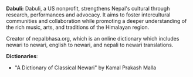 **Dabuli:**
Dabuli, a US nonprofit, strengthens Nepal's cultural through research, performances and advocacy. It aims to foster intercultural communities and collaboration while promoting a deeper understanding of the rich music, arts, and traditions of the Himalayan region.

Creator of nepalbhasa.org, which is an online dictionary which includes newari to newari, english to newari, and nepali to newari translations.

**Dictionaries**:

- "A Dictionary of Classical Newari" by Kamal Prakash Malla

